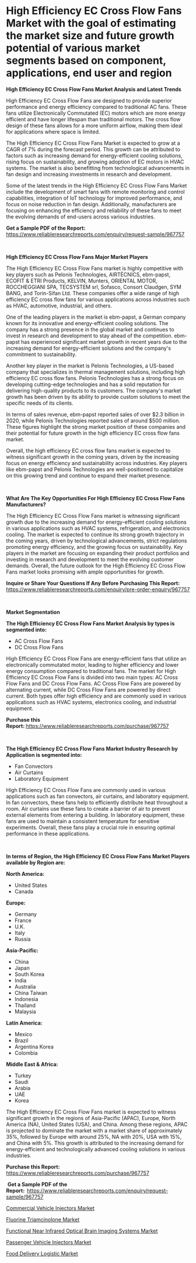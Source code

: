<p><h1>High Efficiency EC Cross Flow Fans Market with the goal of estimating the market size and future growth potential of various market segments based on component, applications, end user and region</h1></p><p><strong>High Efficiency EC Cross Flow Fans Market Analysis and Latest Trends</strong></p>
<p><p>High Efficiency EC Cross Flow Fans are designed to provide superior performance and energy efficiency compared to traditional AC fans. These fans utilize Electronically Commutated (EC) motors which are more energy efficient and have longer lifespan than traditional motors. The cross flow design of these fans allows for a more uniform airflow, making them ideal for applications where space is limited.</p><p>The High Efficiency EC Cross Flow Fans Market is expected to grow at a CAGR of 7% during the forecast period. This growth can be attributed to factors such as increasing demand for energy-efficient cooling solutions, rising focus on sustainability, and growing adoption of EC motors in HVAC systems. The market is also benefitting from technological advancements in fan design and increasing investments in research and development.</p><p>Some of the latest trends in the High Efficiency EC Cross Flow Fans Market include the development of smart fans with remote monitoring and control capabilities, integration of IoT technology for improved performance, and focus on noise reduction in fan design. Additionally, manufacturers are focusing on enhancing the efficiency and reliability of these fans to meet the evolving demands of end-users across various industries.</p></p>
<p><strong>Get a Sample PDF of the Report:&nbsp;</strong> <a href="https://www.reliableresearchreports.com/enquiry/request-sample/967757">https://www.reliableresearchreports.com/enquiry/request-sample/967757</a></p>
<p>&nbsp;</p>
<p><strong>High Efficiency EC Cross Flow Fans Major Market Players</strong></p>
<p><p>The High Efficiency EC Cross Flow Fans market is highly competitive with key players such as Pelonis Technologies, AIRTÈCNICS, ebm-papst, ECOFIT & ETRI Products, KELVIN, Munters, ORIENTAL MOTOR, ROCCHEGGIANI SPA, TECSYSTEM srl, Sofasco, Consort Claudgen, SYM BANG, and Torin-Sifan Ltd. These companies offer a wide range of high efficiency EC cross flow fans for various applications across industries such as HVAC, automotive, industrial, and others.</p><p>One of the leading players in the market is ebm-papst, a German company known for its innovative and energy-efficient cooling solutions. The company has a strong presence in the global market and continues to invest in research and development to stay ahead of the competition. ebm-papst has experienced significant market growth in recent years due to the increasing demand for energy-efficient solutions and the company's commitment to sustainability.</p><p>Another key player in the market is Pelonis Technologies, a US-based company that specializes in thermal management solutions, including high efficiency EC cross flow fans. Pelonis Technologies has a strong focus on developing cutting-edge technologies and has a solid reputation for delivering high-quality products to its customers. The company's market growth has been driven by its ability to provide custom solutions to meet the specific needs of its clients.</p><p>In terms of sales revenue, ebm-papst reported sales of over $2.3 billion in 2020, while Pelonis Technologies reported sales of around $500 million. These figures highlight the strong market position of these companies and their potential for future growth in the high efficiency EC cross flow fans market.</p><p>Overall, the high efficiency EC cross flow fans market is expected to witness significant growth in the coming years, driven by the increasing focus on energy efficiency and sustainability across industries. Key players like ebm-papst and Pelonis Technologies are well-positioned to capitalize on this growing trend and continue to expand their market presence.</p></p>
<p>&nbsp;</p>
<p><strong>What Are The Key Opportunities For High Efficiency EC Cross Flow Fans Manufacturers?</strong></p>
<p><p>The High Efficiency EC Cross Flow Fans market is witnessing significant growth due to the increasing demand for energy-efficient cooling solutions in various applications such as HVAC systems, refrigeration, and electronics cooling. The market is expected to continue its strong growth trajectory in the coming years, driven by technological advancements, strict regulations promoting energy efficiency, and the growing focus on sustainability. Key players in the market are focusing on expanding their product portfolios and investing in research and development to meet the evolving customer demands. Overall, the future outlook for the High Efficiency EC Cross Flow Fans market looks promising with ample opportunities for growth.</p></p>
<p><strong>Inquire or Share Your Questions If Any Before Purchasing This Report:</strong> <a href="https://www.reliableresearchreports.com/enquiry/pre-order-enquiry/967757">https://www.reliableresearchreports.com/enquiry/pre-order-enquiry/967757</a></p>
<p>&nbsp;</p>
<p><strong>Market Segmentation</strong></p>
<p><strong>The High Efficiency EC Cross Flow Fans Market Analysis by types is segmented into:</strong></p>
<p><ul><li>AC Cross Flow Fans</li><li>DC Cross Flow Fans</li></ul></p>
<p><p>High Efficiency EC Cross Flow Fans are energy-efficient fans that utilize an electronically commutated motor, leading to higher efficiency and lower energy consumption compared to traditional fans. The market for High Efficiency EC Cross Flow Fans is divided into two main types: AC Cross Flow Fans and DC Cross Flow Fans. AC Cross Flow Fans are powered by alternating current, while DC Cross Flow Fans are powered by direct current. Both types offer high efficiency and are commonly used in various applications such as HVAC systems, electronics cooling, and industrial equipment.</p></p>
<p><strong>Purchase this Report:&nbsp;</strong><a href="https://www.reliableresearchreports.com/purchase/967757">https://www.reliableresearchreports.com/purchase/967757</a></p>
<p>&nbsp;</p>
<p><strong>The High Efficiency EC Cross Flow Fans Market Industry Research by Application is segmented into:</strong></p>
<p><ul><li>Fan Convectors</li><li>Air Curtains</li><li>Laboratory Equipment</li></ul></p>
<p><p>High Efficiency EC Cross Flow Fans are commonly used in various applications such as fan convectors, air curtains, and laboratory equipment. In fan convectors, these fans help to efficiently distribute heat throughout a room. Air curtains use these fans to create a barrier of air to prevent external elements from entering a building. In laboratory equipment, these fans are used to maintain a consistent temperature for sensitive experiments. Overall, these fans play a crucial role in ensuring optimal performance in these applications.</p></p>
<p>&nbsp;</p>
<p><strong>In terms of Region, the High Efficiency EC Cross Flow Fans Market Players available by Region are:</strong></p>
<p>
    <p> <strong> North America: </strong>
        <ul>
            <li>United States</li>
            <li>Canada</li>
        </ul>
        </p> 
    <p> <strong> Europe: </strong>
        <ul>
            <li>Germany</li>
            <li>France</li>
            <li>U.K.</li>
            <li>Italy</li>
            <li>Russia</li>
        </ul>
        </p> 
    <p> <strong> Asia-Pacific: </strong>
        <ul>
            <li>China</li>
            <li>Japan</li>
            <li>South Korea</li>
            <li>India</li>
            <li>Australia</li>
            <li>China Taiwan</li>
            <li>Indonesia</li>
            <li>Thailand</li>
            <li>Malaysia</li>
        </ul>
        </p> 
    <p> <strong> Latin America: </strong>
        <ul>
            <li>Mexico</li>
            <li>Brazil</li>
            <li>Argentina Korea</li>
            <li>Colombia</li>
        </ul>
        </p> 
    <p> <strong> Middle East & Africa: </strong>
        <ul>
            <li>Turkey</li>
            <li>Saudi</li>
            <li>Arabia</li>
            <li>UAE</li>
            <li>Korea</li>
        </ul>
    </p>
    </p>
<p><p>The High Efficiency EC Cross Flow Fans market is expected to witness significant growth in the regions of Asia-Pacific (APAC), Europe, North America (NA), United States (USA), and China. Among these regions, APAC is projected to dominate the market with a market share of approximately 35%, followed by Europe with around 25%, NA with 20%, USA with 15%, and China with 5%. This growth is attributed to the increasing demand for energy-efficient and technologically advanced cooling solutions in various industries.</p></p>
<p><strong>Purchase this Report: </strong><a href="https://www.reliableresearchreports.com/purchase/967757">https://www.reliableresearchreports.com/purchase/967757</a></p>
<p>&nbsp;<strong>Get a Sample PDF of the Report:&nbsp;&nbsp;</strong><a href="https://www.reliableresearchreports.com/enquiry/request-sample/967757">https://www.reliableresearchreports.com/enquiry/request-sample/967757</a></p>
<p><strong></strong></p>
<p><p><a href="https://view.publitas.com/reportprime-1/commercial-vehicle-injectors-market-centers-on-aspects-such-as-market-growth-market-share-market-opportunity-and-projected-forecasts-spanning-from-2024-to-2031/">Commercial Vehicle Injectors Market</a></p><p><a href="https://carnation-joke-41f.notion.site/Fluorine-Triamcinolone-Market-Research-Report-Provides-thorough-Industry-Overview-which-offers-an-I-f335a818d0ba405584c92a252bcee9e6">Fluorine Triamcinolone Market</a></p><p><a href="https://extreme-scabiosa-c81.notion.site/Functional-Near-Infrared-Optical-Brain-Imaging-Systems-Market-Research-Report-Reveals-The-Latest-Tre-552d812792a54893ad0f84ed5011e096">Functional Near Infrared Optical Brain Imaging Systems Market</a></p><p><a href="https://view.publitas.com/reportprime-1/passenger-vehicle-injectors-market-size-market-trends-and-growth-outlook-forecasted-for-period-from-2024-to-2031/">Passenger Vehicle Injectors Market</a></p><p><a href="https://adventurous-uranium-ef9.notion.site/Food-Delivery-Logistic-Market-Research-Report-Unlocks-Analysis-on-the-Market-Financial-Status-Marke-e96ccf6376fb423495bd0effca122f01">Food Delivery Logistic Market</a></p></p>